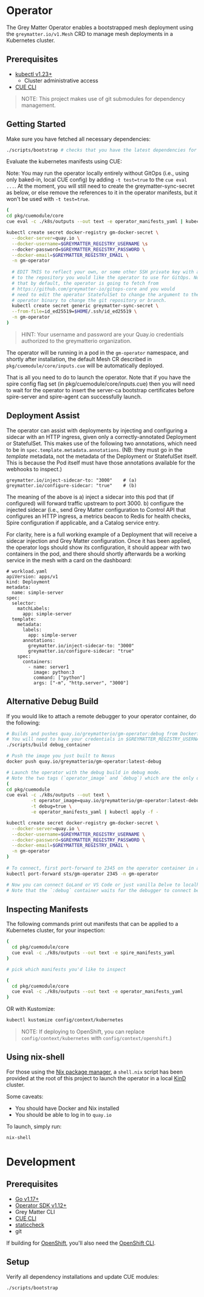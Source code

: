 # Operator

The Grey Matter Operator enables a bootstrapped mesh deployment using the `greymatter.io/v1.Mesh`
CRD to manage mesh deployments in a Kubernetes cluster.

## Prerequisites

- [kubectl v1.23+](https://kubernetes.io/docs/tasks/tools/)
  - Cluster administrative access
- [CUE CLI](https://cuelang.org/docs/install/)

> NOTE: This project makes use of git submodules for dependency management.

## Getting Started

Make sure you have fetched all necessary dependencies:
```bash
./scripts/bootstrap # checks that you have the latest dependencies for the cue evaluation of manifests.
```

Evaluate the kubernetes manifests using CUE:

Note: You may run the operator locally entirely without GitOps (i.e., using only baked-in, local CUE config) by adding
`-t test=true` to the `cue eval ...`. At the moment, you will still need to create the greymatter-sync-secret as below,
or else remove the references to it in the operator manifests, but it won't be used with `-t test=true`.

```bash
( 
cd pkg/cuemodule/core
cue eval -c ./k8s/outputs --out text -e operator_manifests_yaml | kubectl apply -f -

kubectl create secret docker-registry gm-docker-secret \
  --docker-server=quay.io \
  --docker-username=$GREYMATTER_REGISTRY_USERNAME \s
  --docker-password=$GREYMATTER_REGISTRY_PASSWORD \
  --docker-email=$GREYMATTER_REGISTRY_EMAIL \
  -n gm-operator
  
  # EDIT THIS to reflect your own, or some other SSH private key with access,
  # to the repository you would like the operator to use for GitOps. Note
  # that by default, the operator is going to fetch from 
  # https://github.com/greymatter-io/gitops-core and you would
  # need to edit the operator StatefulSet to change the argument to the
  # operator binary to change the git repository or branch.
  kubectl create secret generic greymatter-sync-secret \
  --from-file=id_ed25519=$HOME/.ssh/id_ed25519 \
  -n gm-operator
)
```

> HINT: Your username and password are your Quay.io credentials authorized to the greymatterio organization.

The operator will be running in a pod in the `gm-operator` namespace, and shortly after installation, the default Mesh
CR described in `pkg/cuemodule/core/inputs.cue` will be automatically deployed.

That is all you need to do to launch the operator. Note that if you have the spire config flag set
(in pkg/cuemodule/core/inputs.cue) then you will need to wait for the operator to insert the server-ca bootstrap certificates
before spire-server and spire-agent can successfully launch.

## Deployment Assist

The operator can assist with deployments by injecting and configuring a sidecar with an HTTP ingress, given only a
correctly-annotated Deployment or StatefulSet. This makes use of the following two annotations, which need to be in
`spec.template.metadata.annotations`. (NB: they must go in the _template_ metadata, not the metadata of the Deployment
or StatefulSet itself. This is because the Pod itself must have those annotations available for the webhooks to
inspect.)

```
greymatter.io/inject-sidecar-to: "3000"    # (a)
greymatter.io/configure-sidecar: "true"    # (b)
```

The meaning of the above is
a) inject a sidecar into this pod that (if configured) will forward traffic upstream to port 3000.
b) configure the injected sidecar (i.e., send Grey Matter configuration to Control API that configures an HTTP ingress,
   a metrics beacon to Redis for health checks, Spire configuration if applicable, and a Catalog service entry.

For clarity, here is a full working example of a Deployment that will receive a sidecar injection and Grey Matter
configuration. Once it has been applied, the operator logs should show its configuration, it should appear with two
containers in the pod, and there should shortly afterwards be a working service in the mesh with a card on the
dashboard:

```
# workload.yaml
apiVersion: apps/v1
kind: Deployment
metadata:
  name: simple-server
spec:
  selector:
    matchLabels:
      app: simple-server
  template:
    metadata:
      labels:
        app: simple-server
      annotations:
        greymatter.io/inject-sidecar-to: "3000"
        greymatter.io/configure-sidecar: "true"
    spec:
      containers:
        - name: server1
          image: python:3
          command: ["python"]
          args: ["-m", "http.server", "3000"]

```

## Alternative Debug Build

If you would like to attach a remote debugger to your operator container, do the following:
```bash
# Builds and pushes quay.io/greymatterio/gm-operator:debug from Dockerfile.debug. Edit to taste.
# You will need to have your credentials in $GREYMATTER_REGISTRY_USERNAME, $GREYMATTER_REGISTRY_EMAIL, and $GREYMATTER_REGISTRY_PASSWORD
./scripts/build debug_container

# Push the image you just built to Nexus
docker push quay.io/greymatterio/gm-operator:latest-debug

# Launch the operator with the debug build in debug mode.
# Note the two tags (`operator_image` and `debug`) which are the only differences from Getting Started
( 
cd pkg/cuemodule
cue eval -c ./k8s/outputs --out text \
         -t operator_image=quay.io/greymatterio/gm-operator:latest-debug \
         -t debug=true \
         -e operator_manifests_yaml | kubectl apply -f -

kubectl create secret docker-registry gm-docker-secret \
  --docker-server=quay.io \
  --docker-username=$GREYMATTER_REGISTRY_USERNAME \
  --docker-password=$GREYMATTER_REGISTRY_PASSWORD \
  --docker-email=$GREYMATTER_REGISTRY_EMAIL \
  -n gm-operator
)
  
# To connect, first port-forward to 2345 on the operator container in a separate terminal window
kubectl port-forward sts/gm-operator 2345 -n gm-operator

# Now you can connect GoLand or VS Code or just vanilla Delve to localhost:2345 for debugging
# Note that the `:debug` container waits for the debugger to connect before running the operator
```

## Inspecting Manifests

The following commands print out manifests that can be applied to a Kubernetes cluster, for your inspection:

```bash
( 
  cd pkg/cuemodule/core
  cue eval -c ./k8s/outputs --out text -e spire_manifests_yaml
)

# pick which manifests you'd like to inspect

(
  cd pkg/cuemodule/core
  cue eval -c ./k8s/outputs --out text -e operator_manifests_yaml
)
```

OR with Kustomize:

```bash
kubectl kustomize config/context/kubernetes
```
>NOTE: If deploying to OpenShift, you can 
> replace `config/context/kubernetes` with `config/context/openshift`.)

## Using nix-shell

For those using the [Nix package manager](https://nixos.org/download.html), a `shell.nix` script has
been provided at the root of this project to launch the operator in a local
[KinD](https://kind.sigs.k8s.io/) cluster.

Some caveats:
* You should have Docker and Nix installed
* You should be able to log in to `quay.io`

To launch, simply run:
```bash
nix-shell
```


# Development

## Prerequisites

- [Go v1.17+](https://golang.org/dl/)
- [Operator SDK v1.12+](https://sdk.operatorframework.io)
- Grey Matter CLI 
- [CUE CLI](https://cuelang.org/docs/install/)
- [staticcheck](https://staticcheck.io/)
- git

If building for
[OpenShift](https://www.redhat.com/en/technologies/cloud-computing/openshift/container-platform),
you'll also need the [OpenShift
CLI](https://mirror.openshift.com/pub/openshift-v4/x86_64/clients/ocp/).

## Setup

Verify all dependency installations and update CUE modules:
```
./scripts/bootstrap
```

